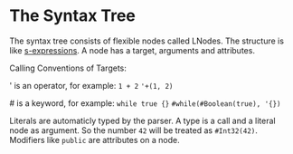 # The Syntax Tree

The syntax tree consists of flexible nodes called LNodes. The structure is like [s-expressions](https://en.wikipedia.org/wiki/S-expression). A node has a target, arguments and attributes.

Calling Conventions of Targets:

' is an operator, for example: `1 + 2`
    ```
        '+(1, 2)
    ```

 
\# is a keyword, for example: `while true {}`
    ```
    #while(#Boolean(true), '{})
    ```
    
Literals are automaticly typed by the parser. A type is a call and a literal node as argument. So the number `42` will be treated as `#Int32(42)`. Modifiers like `public` are attributes on a node.